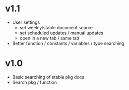 # v1.1 #

- User settings
  - set weekly/stable document source
  - set scheduled updates / manual updates
  - open in a new tab / same tab
- Better function / constants / variables / type searching

# v1.0 #

- Basic searching of stable pkg docs
- Search pkg / function
